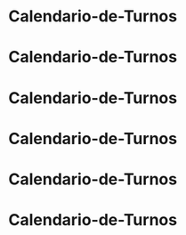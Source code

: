 # Calendario-de-Turnos
# Calendario-de-Turnos
# Calendario-de-Turnos
# Calendario-de-Turnos
# Calendario-de-Turnos
# Calendario-de-Turnos

